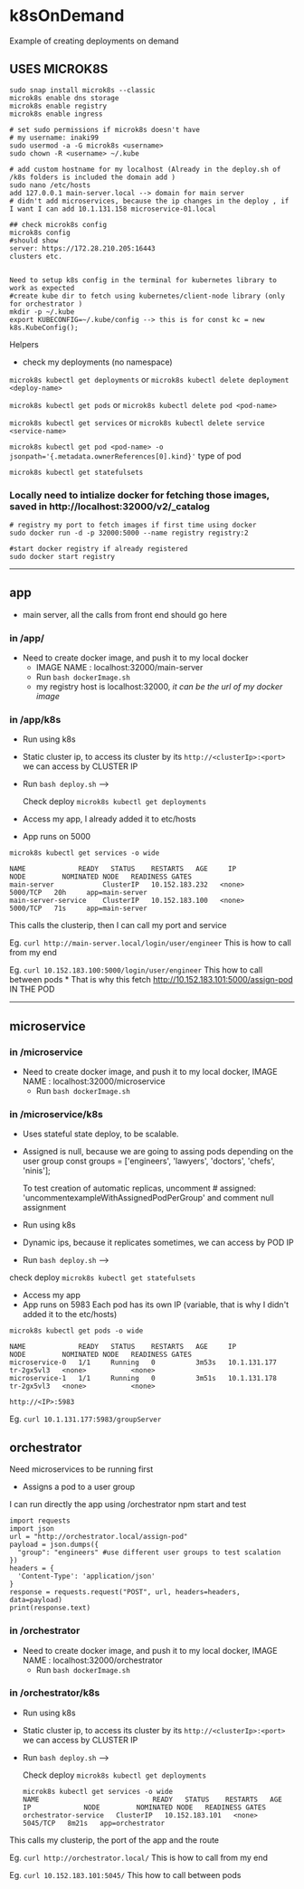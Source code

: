 # k8sOnDemand
Example of creating deployments on demand

## USES MICROK8S
```
sudo snap install microk8s --classic
microk8s enable dns storage
microk8s enable registry
microk8s enable ingress

# set sudo permissions if microk8s doesn't have
# my username: inaki99
sudo usermod -a -G microk8s <username>
sudo chown -R <username> ~/.kube

# add custom hostname for my localhost (Already in the deploy.sh of /k8s folders is included the domain add )
sudo nano /etc/hosts
add 127.0.0.1 main-server.local --> domain for main server
# didn't add microservices, because the ip changes in the deploy , if I want I can add 10.1.131.158 microservice-01.local

## check microk8s config 
microk8s config
#should show 
server: https://172.28.210.205:16443
clusters etc.


Need to setup k8s config in the terminal for kubernetes library to work as expected 
#create kube dir to fetch using kubernetes/client-node library (only for orchestrator )
mkdir -p ~/.kube
export KUBECONFIG=~/.kube/config --> this is for const kc = new k8s.KubeConfig();

```

Helpers
- check my deployments (no namespace)

`microk8s kubectl get deployments` or `microk8s kubectl delete deployment <deploy-name>`

`microk8s kubectl get pods` or `microk8s kubectl delete pod <pod-name>`

`microk8s kubectl get services` or `microk8s kubectl delete service <service-name>`

`microk8s kubectl get pod <pod-name> -o jsonpath='{.metadata.ownerReferences[0].kind}'` type of pod 

`microk8s kubectl get statefulsets`

###  Locally need to intialize docker for fetching those images, saved in http://localhost:32000/v2/_catalog
```
# registry my port to fetch images if first time using docker
sudo docker run -d -p 32000:5000 --name registry registry:2

#start docker registry if already registered
sudo docker start registry

```
------------------------------------------------------------------------------------------------------------------------------
## app 
- main server, all the calls from front end should go here

### in /app/
- Need to create docker image, and push it to my local docker
    - IMAGE NAME : localhost:32000/main-server
    - Run `bash dockerImage.sh`
    - my registry host is localhost:32000, *it can be the url of my docker image*


### in /app/k8s 
- Run using k8s 
- Static cluster ip, to access its cluster by its `http://<clusterIp>:<port>`  we can access by CLUSTER IP
- Run `bash deploy.sh` --> 

    Check deploy   `microk8s kubectl get deployments`


- Access my app, I already added it to etc/hosts
- App runs on 5000
```
microk8s kubectl get services -o wide

NAME             READY   STATUS    RESTARTS   AGE     IP             NODE         NOMINATED NODE   READINESS GATES
main-server            ClusterIP   10.152.183.232   <none>        5000/TCP   20h     app=main-server
main-server-service    ClusterIP   10.152.183.100   <none>        5000/TCP   71s     app=main-server
```

This calls the clusterip, then I can call my port and service 

Eg.  `curl http://main-server.local/login/user/engineer` This is how to call from my end

Eg.  `curl 10.152.183.100:5000/login/user/engineer` This how to call between pods
    * That is why this fetch http://10.152.183.101:5000/assign-pod IN THE POD


------------------------------------------------------------------------------------------------------------------------------

## microservice
### in /microservice

- Need to create docker image, and push it to my local docker, 
IMAGE NAME : localhost:32000/microservice
    - Run `bash dockerImage.sh`

### in /microservice/k8s 
- Uses stateful state deploy, to be scalable.

- Assigned is null, because we are going to assing pods depending on the user group const groups = ['engineers', 'lawyers', 'doctors', 'chefs', 'ninis'];

    To test creation of automatic replicas, uncomment # assigned: 'uncommentexampleWithAssignedPodPerGroup' and comment null assignment

- Run using k8s 
- Dynamic ips, because it replicates sometimes, we can access by POD IP
- Run `bash deploy.sh` --> 

check deploy `microk8s kubectl get statefulsets`


- Access my app
- App runs on 5983
Each pod has its own IP (variable, that is why I didn't added it to the etc/hosts)


```
microk8s kubectl get pods -o wide

NAME             READY   STATUS    RESTARTS   AGE     IP             NODE         NOMINATED NODE   READINESS GATES
microservice-0   1/1     Running   0          3m53s   10.1.131.177   tr-2gx5vl3   <none>           <none>
microservice-1   1/1     Running   0          3m51s   10.1.131.178   tr-2gx5vl3   <none>           <none>
```

`http://<IP>:5983` 

Eg.  `curl 10.1.131.177:5983/groupServer`

## orchestrator 
Need microservices to be running first 

- Assigns a pod to a user group

I can run directly the app using /orchestrator npm start and test 
```
import requests
import json
url = "http://orchestrator.local/assign-pod"
payload = json.dumps({
  "group": "engineers" #use different user groups to test scalation
})
headers = {
  'Content-Type': 'application/json'
}
response = requests.request("POST", url, headers=headers, data=payload)
print(response.text)
```
### in /orchestrator
- Need to create docker image, and push it to my local docker, 
IMAGE NAME : localhost:32000/orchestrator
    - Run `bash dockerImage.sh`

### in /orchestrator/k8s 
- Run using k8s 
- Static cluster ip, to access its cluster by its `http://<clusterIp>:<port>` we can access by CLUSTER IP
- Run `bash deploy.sh` --> 

    Check deploy   `microk8s kubectl get deployments`

    ```
    microk8s kubectl get services -o wide
    NAME                            READY   STATUS    RESTARTS   AGE   IP             NODE         NOMINATED NODE   READINESS GATES
    orchestrator-service   ClusterIP   10.152.183.101   <none>        5045/TCP   8m21s   app=orchestrator
    ```

This calls my clusterip, the port of the app and the route

Eg.  `curl http://orchestrator.local/` This is how to call from my end

Eg.  `curl 10.152.183.101:5045/` This how to call between pods